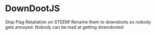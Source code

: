 # DownDootJS
Stop Flag Retaliation on STEEM! Rename them to downdoots so nobody gets annoyed. Nobody can be mad at getting downdooted
